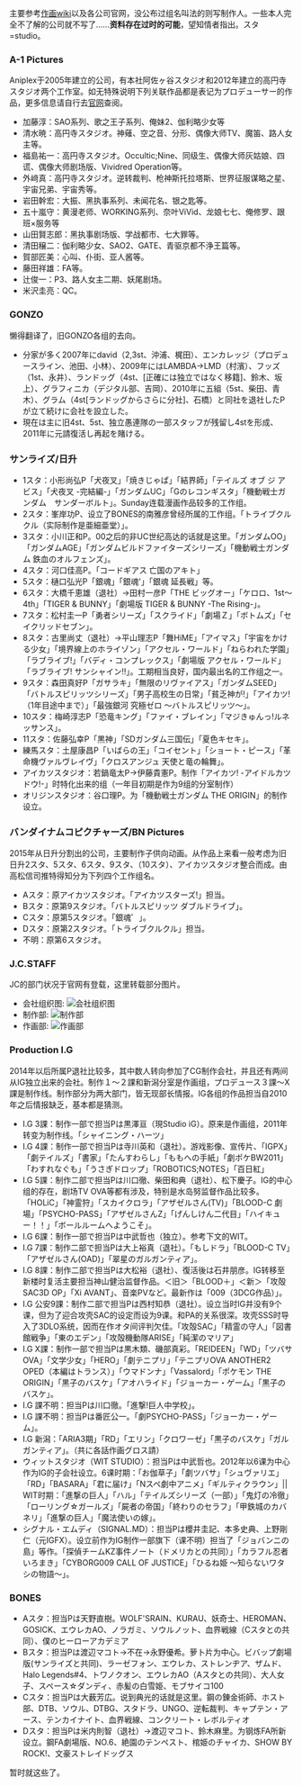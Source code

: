 主要参考[作画wiki](https://www18.atwiki.jp/sakuga/pages/252.html)以及各公司官网，没公布过组名叫法的则写制作人。一些本人完全不了解的公司就不写了……**资料存在过时的可能**，望知情者指出。スタ=studio。  


<!-- more -->


### A-1 Pictures
Aniplex于2005年建立的公司，有本社阿佐ヶ谷スタジオ和2012年建立的高円寺スタジオ两个工作室。如无特殊说明下列关联作品都是表记为プロデューサー的作品，更多信息请自行去[官网](http://a1p.jp/staff/)查阅。

* 加藤淳：SAO系列、歌之王子系列、俺妹2、伽利略少女等
* 清水暁：高円寺スタジオ。神薙、空之音、分形、偶像大师TV、魔笛、路人女主等。
* 福島祐一：高円寺スタジオ。Occultic;Nine、同级生、偶像大师灰姑娘、四谎、偶像大师剧场版、Vividred Operation等。
* 外﨑真：高円寺スタジオ。逆转裁判、枪神斯托拉塔斯、世界征服谋略之星、宇宙兄弟、宇宙秀等。
* 岩田幹宏：大振、黑执事系列、未闻花名、银之匙等。
* 五十嵐守：黄漫老师、WORKING系列、奈叶ViVid、龙娘七七、俺修罗、跟班×服务等
* 山田賢志郎：黑执事剧场版、学战都市、七大罪等。
* 清田穣二：伽利略少女、SAO2、GATE、青驱京都不浄王篇等。
* 賀部匠美：心叫、仆街、亚人酱等。
* 藤田祥雄：FA等。
* 辻俊一：P3、路人女主二期、妖尾剧场。
* 米沢圭亮：QC。


### GONZO
懒得翻译了，旧GONZO各组的去向。

* 分家が多く2007年にdavid（2,3st、沖浦、梶田）、エンカレッジ（プロデュースライン、池田、小林）、2009年にはLAMBDA→LMD（村濱）、フッズ（1st、永井）、ランドッグ（4st、[正確には独立ではなく移籍]、鈴木、坂上）、グラフィニカ（デジタル部、吉岡）、2010年に五組（5st、柴田、青木）、グラム（4st[ランドッグからさらに分社]、石橋）と同社を退社したPが立て続けに会社を設立した。
* 現在は主に旧4st、5st、独立愚連隊の一部スタッフが残留し4stを形成、2011年に元請復活し再起を賭ける。

### サンライズ/日升


* 1スタ：小形尚弘P「犬夜叉」「焼きじゃぱ」「結界師」「テイルズ オブ ジ アビス」「犬夜叉 -完結編-」「ガンダムUC」「Gのレコンギスタ」「機動戦士ガンダム　サンダーボルト」。Sunday连载漫画作品较多的工作组。
* 2スタ：峯岸功P、设立了BONES的南雅彦曾经所属的工作组。「トライブクルクル（实际制作是亜細亜堂）」。
* 3スタ：小川正和P。00之后的非UC世纪高达的话就是这里。「ガンダムOO」「ガンダムAGE」「ガンダムビルドファイターズシリーズ」「機動戦士ガンダム 鉄血のオルフェンズ」。
* 4スタ：河口佳高P。「コードギアス 亡国のアキト」
* 5スタ：樋口弘光P「銀魂」「銀魂'」「銀魂 延長戦」等。
* 6スタ：大橋千恵雄（退社）→田村一彦P「THE ビッグオー」「ケロロ、1st～4th」「TIGER & BUNNY」「劇場版 TIGER & BUNNY -The Rising-」。
* 7スタ：松村圭一P「勇者シリーズ」「スクライド」「劇場Ｚ」「ボトムズ」「セイクリッドセブン」。
* 8スタ：古里尚丈（退社）→平山理志P「舞HiME」「アイマス」「宇宙をかける少女」「境界線上のホライゾン」「アクセル・ワールド」「ねらわれた学園」「ラブライブ!」「バディ・コンプレックス」「劇場版 アクセル・ワールド」「ラブライブ! サンシャイン!!」。工期相当良好，国内最出名的工作组之一。
* 9スタ：森田真好P「ガサラキ」「無限のリヴァイアス」「ガンダムSEED」「バトルスピリッツシリーズ」「男子高校生の日常」「貧乏神が!」「アイカツ!（1年目途中まで）」「最強銀河 究極ゼロ ～バトルスピリッツ～」。
* 10スタ：梅崎淳志P「恐竜キング」「ファイ・ブレイン」「マジきゅんっ!ルネッサンス」。
* 11スタ：佐藤弘幸P「黒神」「SDガンダム三国伝」「夏色キセキ」。
* 練馬スタ：土屋康昌P「いばらの王」「コイセント」「ショート・ピース」「革命機ヴァルヴレイヴ」「クロスアンジュ 天使と竜の輪舞」。
* アイカツスタジオ：若鍋竜太P→伊藤貴憲P。制作「アイカツ! -アイドルカツドウ!-」时特化出来的组（一年目初期是作为9组的分室制作）
* オリジンスタジオ：谷口理P。为「機動戦士ガンダム THE ORIGIN」的制作设立。


### バンダイナムコピクチャーズ/BN Pictures
2015年从日升分割出的公司，主要制作子供向动画。从作品上来看一般考虑为旧日升2スタ、5スタ、6スタ、9スタ、（10スタ）、アイカツスタジオ整合而成。由高松信司推特得知分为下列四个工作组名。

* Aスタ：原アイカツスタジオ。「アイカツスターズ!」担当。
* Bスタ：原第9スタジオ。「バトルスピリッツ ダブルドライブ」。
* Cスタ：原第5スタジオ。「銀魂゜」。
* Dスタ：原第2スタジオ。「トライブクルクル」担当。
* 不明：原第6スタジオ。


### J.C.STAFF
JC的部门状况于官网有登载，这里转载部分图片。

* 会社组织图:
![会社组织图](http://www.jcstaff.co.jp/kaisya/soshikizu/e-soshikizu.gif)
* 制作部:
![制作部](http://www.jcstaff.co.jp/kaisya/kakubu/seisaku/soshikizu.gif)
* 作画部:
![作画部](http://www.jcstaff.co.jp/kaisya/kakubu/sakuga/e-soshikizu.gif)


### Production I.G
2014年以后所属P退社比较多，其中数人转向参加了CG制作会社，并且还有两间从IG独立出来的会社。制作１～２課和新潟分室是作画组，プロデュース３課～Ⅹ課是制作线。制作部分为两大部门，皆无现部长情报。IG各组的作品担当自2010年之后情报缺乏，基本都是猜测。

* I.G 3課：制作一部で担当Pは黒澤亘（現Studio iG）。原来是作画组，2011年转变为制作线。「シャイニング・ハーツ」
* I.G 4課：制作一部で担当Pは寺川英和（退社）。游戏影像、宣传片、「IGPX」「劇テイルズ」「書家」「たんすわらし」「ももへの手紙」「劇ポケBW2011」「わすれなぐも」「うさぎドロップ」「ROBOTICS;NOTES」「百日紅」
* I.G 5課：制作二部で担当Pは川口徹、柴田和典（退社）、松下慶子。IG的中心组的存在，剧场TV OVA等都有涉及，特别是水岛努监督作品比较多。「HOLiC」「神霊狩」「スカイクロラ」「アザゼルさん(TV)」「BLOOD-C 劇場」「PSYCHO-PASS」「アザゼルさんZ」「げんしけん二代目」「ハイキュー！！」「ボールルームへようこそ」。
* I.G 6課：制作一部で担当Pは中武哲也（独立）。参考下文的WIT。
* I.G 7課：制作二部で担当Pは大上裕真（退社）。「もしドラ」「BLOOD-C TV」「アザゼルさん(OAD)」「翠星のガルガンティア」。
* I.G 8課：制作二部で担当Pは大松裕（退社）、復活後は石井朋彦。IG转移至新楼时复活主要担当神山健治监督作品。＜旧＞「BLOOD＋」＜新＞「攻殻SAC3D OP」「Xi AVANT」、音楽PVなど。最新作は「009（3DCG作品）」。
* I.G 公安9課：制作二部で担当Pは西村知恭（退社）。设立当时IG并没有9个课，但为了迎合攻壳SAC的设定而设为9课。和PA的关系很深。攻壳SSS时导入了3DLO系统，因而在作オタ间评判欠佳。「攻殻SAC」「精霊の守人」「図書館戦争」「東のエデン」「攻殻機動隊ARISE」「純潔のマリア」
* I.G Ⅹ課：制作一部で担当Pは黒木類、磯部真彩。「REIDEEN」「WD」「ツバサOVA」「文学少女」「HERO」「劇テニプリ」「テニプリOVA ANOTHER2 OPED（本編はトランス）」「ウマドンナ」「Vassalord」「ポケモン THE ORIGIN」「黒子のバスケ」「アオハライド」「ジョーカー・ゲーム」「黒子のバスケ」。
* I.G 課不明：担当Pは川口徹。「進撃!巨人中学校」。
* I.G 課不明：担当Pは番匠公一。「劇PSYCHO-PASS」「ジョーカー・ゲーム」。
* I.G 新潟：「ARIA3期」「RD」「エリン」「クロワーゼ」「黒子のバスケ」「ガルガンティア」。（共に各話作画グロス請）
* ウィットスタジオ（WIT STUDIO）：担当Pは中武哲也。2012年以6课为中心作为IG的子会社设立。6课时期：「お伽草子」「劇ツバサ」「シュヴァリエ」「RD」「BASARA」「君に届け」「Nスペ劇中アニメ」「ギルティクラウン」|| WIT时期：「進撃の巨人」「ハル」「テイルズシリーズ（一部）」「鬼灯の冷徹」「ローリング☆ガールズ」「屍者の帝国」「終わりのセラフ」「甲鉄城のカバネリ」「進撃の巨人」「魔法使いの嫁」。
* シグナル・エムディ（SIGNAL.MD）：担当Pは櫻井圭記、本多史典、上野剛仁（元IGFX）。设立前作为IG制作一部旗下（课不明）担当了「ジョバンニの島」等作。「探偵チームKZ事件ノート（ドメリカとの共同）」「カラフル忍者いろまき」「CYBORG009 CALL OF JUSTICE」「ひるね姫 〜知らないワタシの物語〜」。


### BONES
* Aスタ：担当Pは天野直樹。WOLF'SRAIN、KURAU、妖奇士、HEROMAN、GOSICK、エウレカAO、ノラガミ、ソウルノット、血界戦線（Cスタとの共同）、僕のヒーローアカデミア
* Bスタ：担当Pは渡辺マコト→不在→永野優希。萝卜片为中心。ビバップ劇場版(サンライズと共同)、ラーゼフォン、エウレカ、ストレンヂア、ザムド、Halo Legends#4、トワノクオン、エウレカAO（Aスタとの共同）、大人女子、スペース☆ダンディ、赤髪の白雪姫、モブサイコ100
* Cスタ：担当Pは大薮芳広。说到典光的话就是这里。鋼の錬金術師、ホスト部、DTB、ソウル、DTBG、スタドラ、UNGO、逆転裁判、キャプテン・アース、テンカイナイト、血界戦線、コンクリート・レボルティオ
* Dスタ：担当Pは米内則智（退社）→渡辺マコト、鈴木麻里。为钢炼FA所新设立。鋼FA劇場版、NO.6、絶園のテンペスト、棺姫のチャイカ、SHOW BY ROCK!、文豪ストレイドッグス


暂时就这些了。